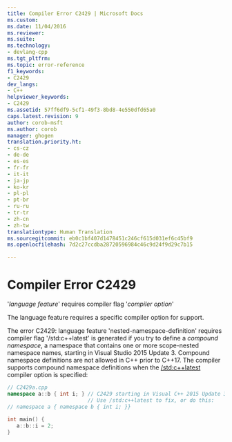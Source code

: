 ```yaml
---
title: Compiler Error C2429 | Microsoft Docs
ms.custom: 
ms.date: 11/04/2016
ms.reviewer: 
ms.suite: 
ms.technology:
- devlang-cpp
ms.tgt_pltfrm: 
ms.topic: error-reference
f1_keywords:
- C2429
dev_langs:
- C++
helpviewer_keywords:
- C2429
ms.assetid: 57ff6df9-5cf1-49f3-8bd8-4e550dfd65a0
caps.latest.revision: 9
author: corob-msft
ms.author: corob
manager: ghogen
translation.priority.ht:
- cs-cz
- de-de
- es-es
- fr-fr
- it-it
- ja-jp
- ko-kr
- pl-pl
- pt-br
- ru-ru
- tr-tr
- zh-cn
- zh-tw
translationtype: Human Translation
ms.sourcegitcommit: eb0c1bf407d1478451c246cf615d031ef6c45bf9
ms.openlocfilehash: 7d2c27ccdba28720596984c46c9d24f9d29c7b15

---
```

# Compiler Error C2429
'*language feature*' requires compiler flag '*compiler option*'  
  
The language feature requires a specific compiler option for support.  
  
The error C2429: language feature 'nested-namespace-definition' requires compiler flag '/std:c++latest' is generated if you try to define a *compound namespace*, a namespace that contains one or more scope-nested namespace names, starting in Visual Studio 2015 Update 3. Compound namespace definitions are not allowed in C++ prior to C++17. The compiler supports compound namespace definitions when the [/std:c++latest](../../build/reference/std-specify-language-standard-version.md) compiler option is specified:  
```cpp  
// C2429a.cpp  
namespace a::b { int i; } // C2429 starting in Visual C++ 2015 Update 3.  
                          // Use /std:c++latest to fix, or do this:  
// namespace a { namespace b { int i; }}  
  
int main() {  
   a::b::i = 2;  
}  
```  


<!--HONumber=Jan17_HO2-->


